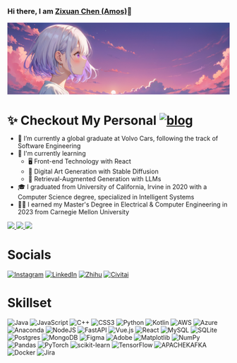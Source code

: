 ### Hi there, I am [Zixuan Chen (Amos)](https://github.com/AmosChenZixuan)👋
![banner](/imgs/d0553da91e0aac99552b05caa996273d8a294c47a60785ef79fad1dbea49b06e.png)


<!--
[Zixuan Chen](https://amoschenzixuan.github.io/)
**AmosChenZixuan/AmosChenZixuan** is a ✨ _special_ ✨ repository because its `README.md` (this file) appears on your GitHub profile.

Here are some ideas to get you started:

- 🔭 I’m currently working on ...
- 🌱 I’m currently learning ...
- 👯 I’m looking to collaborate on ...
- 🤔 I’m looking for help with ...
- 💬 Ask me about ...
- 📫 How to reach me: ...
- 😄 Pronouns: ...
- ⚡ Fun fact: ...
-->


<h1 style="margin-bottom: 10px;">
    ✨ Checkout My Personal
    <a href="https://www.azurtelier.com/" target="_blank"><img src="https://img.shields.io/badge/Website-B81B6C.svg?style=for-the-badge&logo=About.me&logoColor=white" alt="blog"></a>
</h1> 

- 🔭 I’m currently a global graduate at Volvo Cars, following the track of Software Engineering
- 🌱 I'm currently learning
    - 🖥️ Front-end Technology with React
    - 🎨 Digital Art Generation with Stable Diffusion
    - 🤖 Retrieval-Augmented Generation with LLMs
- 🎓 I graduated from University of California, Irvine in 2020 with a Computer Science degree, specialized in Intelligent Systems
- 🧑‍🎓 I earned my Master's Degree in Electrical & Computer Engineering in 2023 from Carnegie Mellon University


<be>
    
<div>
  <a href="https://github.com/anuraghazra/github-readme-stats">
    <img height="200" src="https://github-readme-stats-bay-delta-13.vercel.app/api?username=AmosChenZixuan&theme=rose_pine&show=prs_merged_percentage&hide=contribs">
  </a>


  <a href="https://github.com/anuraghazra/github-readme-stats">
    <img height="200"src="https://github-readme-stats-bay-delta-13.vercel.app/api/top-langs?username=AmosChenZixuan&layout=compact&theme=rose_pine&hide=jupyter%20notebook&langs_count=10">
  </a>

  <a href="https://github.com/ryo-ma/github-profile-trophy">
    <img height="200" src="https://github-profile-trophy.vercel.app/?username=AmosChenZixuan&theme=nord&column=2&margin-w=5&rank=SECRET,SSS,SS,S,AAA,AA"
    />
  </a>
</div>


<!--
<p align='center'>
  <img align="center" height="265em" src="https://github-readme-activity-graph.vercel.app/graph?username=AmosChenZixuan&theme=rogue" alt="drawing"/>
</p> 
-->

# Socials
[![Instagram](https://img.shields.io/badge/Instagram-%23E4405F.svg?style=for-the-badge&logo=Instagram&logoColor=white)](https://instagram.com/amoschenzixuan)
[![LinkedIn](https://img.shields.io/badge/LinkedIn-%230077B5.svg?style=for-the-badge&logo=linkedin&logoColor=white)](https://linkedin.com/in/amoschenzixuan) 
[![Zhihu](https://img.shields.io/badge/zhihu-0080ff.svg?style=for-the-badge&logo=zhihu&logoColor=white)](https://www.zhihu.com/people/kushinaqing-yu)
[![Civitai](https://img.shields.io/badge/Civitai-00599C?style=for-the-badge&logo=c&logoColor=white)](https://civitai.com/user/AzurOfficial)

<!-- [![VisitCount](https://visitcount.itsvg.in/api?id=amoschenzixuan&icon=5&color=0)](https://visitcount.itsvg.in) -->

# Skillset
![Java](https://img.shields.io/badge/java-%23ED8B00.svg?style=for-the-badge&logo=openjdk&logoColor=white) ![JavaScript](https://img.shields.io/badge/javascript-%23323330.svg?style=for-the-badge&logo=javascript&logoColor=%23F7DF1E) ![C++](https://img.shields.io/badge/c++-%2300599C.svg?style=for-the-badge&logo=c%2B%2B&logoColor=white) ![CSS3](https://img.shields.io/badge/css3-%231572B6.svg?style=for-the-badge&logo=css3&logoColor=white) ![Python](https://img.shields.io/badge/python-3670A0?style=for-the-badge&logo=python&logoColor=ffdd54) ![Kotlin](https://img.shields.io/badge/kotlin-%237F52FF.svg?style=for-the-badge&logo=kotlin&logoColor=white) ![AWS](https://img.shields.io/badge/AWS-%23FF9900.svg?style=for-the-badge&logo=amazon-aws&logoColor=white) ![Azure](https://img.shields.io/badge/azure-%230072C6.svg?style=for-the-badge&logo=microsoftazure&logoColor=white) ![Anaconda](https://img.shields.io/badge/Anaconda-%2344A833.svg?style=for-the-badge&logo=anaconda&logoColor=white) ![NodeJS](https://img.shields.io/badge/node.js-6DA55F?style=for-the-badge&logo=node.js&logoColor=white) ![FastAPI](https://img.shields.io/badge/FastAPI-005571?style=for-the-badge&logo=fastapi) ![Vue.js](https://img.shields.io/badge/vue.js-%2335495e.svg?style=for-the-badge&logo=vuedotjs&logoColor=%234FC08D) ![React](https://img.shields.io/badge/react-%2320232a.svg?style=for-the-badge&logo=react&logoColor=%2361DAFB) ![MySQL](https://img.shields.io/badge/mysql-%2300000f.svg?style=for-the-badge&logo=mysql&logoColor=white) ![SQLite](https://img.shields.io/badge/sqlite-%2307405e.svg?style=for-the-badge&logo=sqlite&logoColor=white) ![Postgres](https://img.shields.io/badge/postgres-%23316192.svg?style=for-the-badge&logo=postgresql&logoColor=white) ![MongoDB](https://img.shields.io/badge/MongoDB-%234ea94b.svg?style=for-the-badge&logo=mongodb&logoColor=white) ![Figma](https://img.shields.io/badge/figma-%23F24E1E.svg?style=for-the-badge&logo=figma&logoColor=white) ![Adobe](https://img.shields.io/badge/adobe-%23FF0000.svg?style=for-the-badge&logo=adobe&logoColor=white) ![Matplotlib](https://img.shields.io/badge/Matplotlib-%23ffffff.svg?style=for-the-badge&logo=Matplotlib&logoColor=black) ![NumPy](https://img.shields.io/badge/numpy-%23013243.svg?style=for-the-badge&logo=numpy&logoColor=white) ![Pandas](https://img.shields.io/badge/pandas-%23150458.svg?style=for-the-badge&logo=pandas&logoColor=white) ![PyTorch](https://img.shields.io/badge/PyTorch-%23EE4C2C.svg?style=for-the-badge&logo=PyTorch&logoColor=white) ![scikit-learn](https://img.shields.io/badge/scikit--learn-%23F7931E.svg?style=for-the-badge&logo=scikit-learn&logoColor=white) ![TensorFlow](https://img.shields.io/badge/TensorFlow-%23FF6F00.svg?style=for-the-badge&logo=TensorFlow&logoColor=white) ![APACHEKAFKA](https://img.shields.io/badge/apachekafka-231F20.svg?style=for-the-badge&logo=apachekafka&logoColor=white&color=%23231F20) ![Docker](https://img.shields.io/badge/docker-%230db7ed.svg?style=for-the-badge&logo=docker&logoColor=white) ![Jira](https://img.shields.io/badge/jira-%230A0FFF.svg?style=for-the-badge&logo=jira&logoColor=white)

<!--
# Random Memes
<img src="https://randommeme-five.vercel.app/" height="400px"/>
-->
<!-- Proudly created with GPRM ( https://gprm.itsvg.in ) -->
